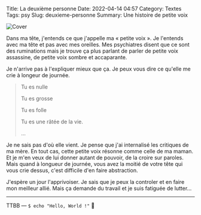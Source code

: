 Title: La deuxième personne
Date: 2022-04-14 04:57
Category: Textes
Tags: psy
Slug: deuxieme-personne
Summary: Une histoire de petite voix

![Cover]({static}/images/brain-2.png)

Dans ma tête, j'entends ce que j'appelle ma « petite voix ». Je l'entends avec ma tête et pas avec mes oreilles. Mes psychiatres disent que ce sont des ruminations mais je trouve ça plus parlant de parler de petite voix assassine, de petite voix sombre et accaparante.

Je n'arrive pas à l'expliquer mieux que ça. Je peux vous dire ce qu'elle me crie à longeur de journée.

> Tu es nulle
>
> Tu es grosse
>
> Tu es folle
>
> Tu es une râtée de la vie.
>
> ...

Je ne sais pas d'où elle vient. Je pense que j'ai internalisé les critiques de ma mère. En tout cas, cette petite voix résonne comme celle de ma maman. Et je m'en veux de lui donner autant de pouvoir, de la croire sur paroles. Mais quand à longueur de journée, vous avez la moitié de votre tête qui vous crie dessus, c'est difficile d'en faire abstraction.

J'espère un jour l'apprivoiser. Je sais que je peux la controler et en faire mon meilleur allié. Mais ça demande du travail et je suis fatiguée de lutter...

---
TTBB — `$ echo "Hello, World !"` 🐨
